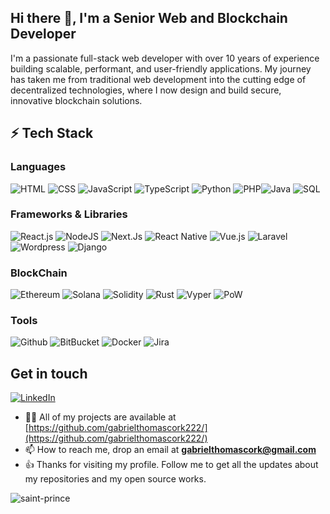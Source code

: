 ## Hi there 👋, I'm a Senior Web and Blockchain Developer

I'm a passionate full-stack web developer with over 10 years of experience building scalable, performant, and user-friendly applications. My journey has taken me from traditional web development into the cutting edge of decentralized technologies, where I now design and build secure, innovative blockchain solutions.

## ⚡ Tech Stack

### Languages
![HTML](https://img.shields.io/badge/HTML5-E34F26?style=for-the-badge&logo=html5&logoColor=white) ![CSS](https://img.shields.io/badge/CSS-239120?&style=for-the-badge&logo=css3&logoColor=white) 
![JavaScript](https://img.shields.io/badge/JavaScript-F7DF1E?style=for-the-badge&logo=javascript&logoColor=black) ![TypeScript](https://img.shields.io/badge/TypeScript-007ACC?style=for-the-badge&logo=typescript&logoColor=white) ![Python](https://img.shields.io/badge/-Python-000?style=for-the-badge&logo=python)  ![PHP](https://img.shields.io/badge/PHP-007ACC?style=for-the-badge&logo=PHP&logoColor=white)![Java](https://img.shields.io/badge/Java-ED8B00?style=for-the-badge&logo=java&logoColor=white) 
![SQL](https://img.shields.io/badge/-SQL-000?style=for-the-badge&logo=MySQL&logoColor=4479A1) 

### Frameworks & Libraries
![React.js](https://img.shields.io/badge/React.js-00000F?style=for-the-badge&logo=React.js&logoColor=white)
![NodeJS](https://img.shields.io/badge/Node.js-43853D?style=for-the-badge&logo=node.js&logoColor=white) 
![Next.Js](https://img.shields.io/badge/Next.js-DD0031?style=for-the-badge&logo=Next.js&logoColor=white)
![React Native](https://img.shields.io/badge/-ReactNative-000?&style=for-the-badge&logo=ReactNative-Software&logoColor=0052CC)
![Vue.js](https://img.shields.io/badge/Vue-000000?style=for-the-badge&logo=Vue.js&logoColor=white)
![Laravel](https://img.shields.io/badge/Laravel%20-%23F5792A.svg?&style=for-the-badge&logo=Laravel&logoColor=white)
![Wordpress](https://img.shields.io/badge/-Wordpress-000?&style=for-the-badge&logo=Wordpress-Software&logoColor=0052CC)
![Django](https://img.shields.io/badge/Django-092E20?style=for-the-badge&logo=django&logoColor=white)

### BlockChain
![Ethereum](https://img.shields.io/badge/Ethereum-E34F26?style=for-the-badge&logo=Ethereum&logoColor=white)
![Solana](https://img.shields.io/badge/Solana-007ACC?style=for-the-badge&logo=Solana&logoColor=white) 
![Solidity](https://img.shields.io/badge/-Solidity-000?style=for-the-badge&logo=Solidity)
![Rust](https://img.shields.io/badge/Rust-007ACC?style=for-the-badge&logo=Rust&logoColor=white)
![Vyper](https://img.shields.io/badge/Vyper-ED8B00?style=for-the-badge&logo=Vyper&logoColor=white) 
![PoW](https://img.shields.io/badge/-PoW-000?style=for-the-badge&logo=PoW&logoColor=4479A1)

### Tools
 ![Github](https://img.shields.io/badge/github%20-%23121011.svg?&style=for-the-badge&logo=github&logoColor=white) 
 ![BitBucket](https://img.shields.io/badge/bitbucket%20-%230047B3.svg?&style=for-the-badge&logo=bitbucket&logoColor=white)
 ![Docker](https://img.shields.io/badge/docker%20-%230db7ed.svg?&style=for-the-badge&logo=docker&logoColor=white) 
 ![Jira](https://img.shields.io/badge/-Jira-000?&style=for-the-badge&logo=Jira-Software&logoColor=0052CC)

## Get in touch
[![LinkedIn](https://img.shields.io/badge/LinkedIn-0077B5?style=for-the-badge&logo=linkedin&logoColor=white)](https://www.linkedin.com/in/gabriel-thomas-cork-11a850360/)
- 👨‍💻 All of my projects are available at
[https://github.com/gabrielthomascork222/](https://github.com/gabrielthomascork222/)
- 📫 How to reach me, drop an email at **gabrielthomascork@gmail.com**
- 👍 Thanks for visiting my profile. Follow me to get all the updates about my repositories and my open source works.

 <p align="left"> <img src="https://komarev.com/ghpvc/?username=levintech&label=Profile%20views&color=0e75b6&style=flat" alt="saint-prince" /> </p>
